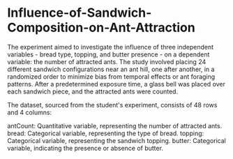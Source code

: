 # Influence-of-Sandwich-Composition-on-Ant-Attraction

The experiment aimed to investigate the influence of three independent variables - bread type, topping, and butter presence - on a dependent variable: the number of attracted ants. The study involved placing 24 different sandwich configurations near an ant hill, one after another, in a randomized order to minimize bias from temporal effects or ant foraging patterns. After a predetermined exposure time, a glass bell was placed over each sandwich piece, and the attracted ants were counted.

The dataset, sourced from the student's experiment, consists of 48 rows and 4 columns:

antCount: Quantitative variable, representing the number of attracted ants.
bread: Categorical variable, representing the type of bread.
topping: Categorical variable, representing the sandwich topping.
butter: Categorical variable, indicating the presence or absence of butter.

